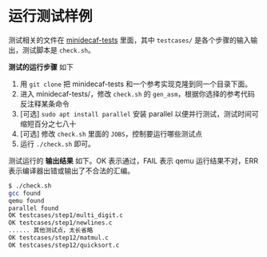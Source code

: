 # 运行测试样例
测试相关的文件在 [minidecaf-tests](https://github.com/decaf-lang/minidecaf-tests) 里面，其中 `testcases/` 是各个步骤的输入输出，测试脚本是 `check.sh`。

**测试的运行步骤** 如下
1. 用 `git clone` 把 minidecaf-tests 和一个参考实现克隆到同一个目录下面。
2. 进入 minidecaf-tests/，修改 `check.sh` 的 `gen_asm`，根据你选择的参考代码反注释某条命令
3. [可选] `sudo apt install parallel` 安装 parallel 以便并行测试，测试时间可缩短百分之七八十
4. [可选] 修改 `check.sh` 里面的 `JOBS`，控制要运行哪些测试点
5. 运行 `./check.sh` 即可。

测试运行的 **输出结果** 如下。OK 表示通过，FAIL 表示 qemu 运行结果不对，ERR 表示编译器出错或输出了不合法的汇编。

```bash
$ ./check.sh
gcc found
qemu found
parallel found
OK testcases/step1/multi_digit.c
OK testcases/step1/newlines.c
...... 其他测试点，太长省略
OK testcases/step12/matmul.c
OK testcases/step12/quicksort.c
```

